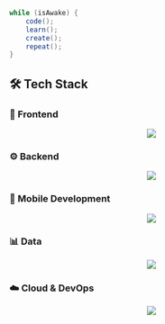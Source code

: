 <!-- ![header](https://capsule-render.vercel.app/api?type=waving&height=150&reversal=false) -->

```java
while (isAwake) {
    code();
    learn();
    create();
    repeat();
}
```

## 🛠 Tech Stack

### 🎨 Frontend
<p align="center">
  <img src="https://skillicons.dev/icons?i=html,css,js,react,nextjs,bootstrap,tailwind" />
</p>

### ⚙️ Backend
<p align="center">
  <img src="https://skillicons.dev/icons?i=nodejs,express,java,spring,python,flask,django,php,laravel,graphql,cs,dotnet" />
</p>

### 📱 Mobile Development
<p align="center">
  <img src="https://skillicons.dev/icons?i=androidstudio,flutter" />
</p>

### 📊 Data
<p align="center">
  <img src="https://skillicons.dev/icons?i=postgres,mysql,mongodb&perline=6" />
</p>

### ☁️ Cloud & DevOps
<p align="center">
  <img src="https://skillicons.dev/icons?i=aws,azure,docker,linux,git,github,firebase,supabase" />
</p>



<!--![footer](https://capsule-render.vercel.app/api?type=waving&height=150&reversal=false&section=footer) -->
